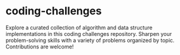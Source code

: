 # coding-challenges
Explore a curated collection of algorithm and data structure implementations in this coding challenges repository. Sharpen your problem-solving skills with a variety of problems organized by topic. Contributions are welcome!
